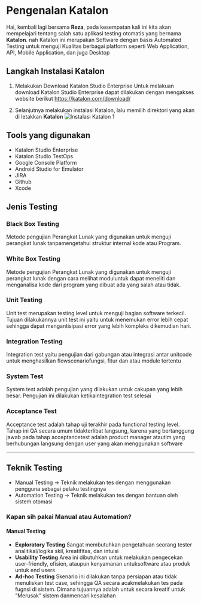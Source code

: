 
<h1> Pengenalan Katalon </h1>

<p>Hai, kembali lagi bersama <b>Reza</b>, pada kesempatan kali ini kita akan mempelajari tentang
salah satu aplikasi testing otomatis yang bernama <b>Katalon</b>. nah Katalon ini merupakan Software dengan basis Automated Testing untuk menguji Kualitas berbagai platform seperti Web Application, API, Mobile Application, dan juga Desktop </p>

## Langkah Instalasi Katalon

1. Melakukan Download Katalon Studio Enterprise
Untuk melakuan download Katalon Studio Enterprise dapat dilakukan dengan mengakses website berikut
    https://katalon.com/download/

2. Selanjutnya melakukan instalasi Katalon, lalu memilih direktori yang akan di letakkan <b>Katalon</b>
![Instalasi Katalon 1](https://docs.katalon.com/81d2ff80-e2f0-11ec-a2dc-0242fe3e4a3f.png.jpg?raw=true "Katalon Instalasi 1")

## Tools yang digunakan
- Katalon Studio Enterprise
- Katalon Studio TestOps
- Google Console Platform
- Android Studio for Emulator
- JIRA
- Github
- Xcode

## Jenis Testing
### Black Box Testing
Metode pengujian Perangkat Lunak yang digunakan untuk menguji perangkat lunak tanpamengetahui struktur internal kode atau Program.

### White Box Testing
Metode pengujian Perangkat Lunak yang digunakan untuk menguji perangkat lunak dengan cara melihat moduluntuk dapat meneliti dan menganalisa kode dari program yang dibuat ada yang salah atau tidak.

### Unit Testing
Unit test merupakan testing level untuk menguji bagian software terkecil. Tujuan dilakukannya unit test ini yaitu untuk menemukan error lebih cepat sehingga dapat mengantisipasi error yang lebih kompleks dikemudian hari.

### Integration Testing
Integration test yaitu pengujian dari gabungan atau integrasi antar unitcode untuk menghasilkan flowscenariofungsi, fitur dan atau module tertentu

### System Test
System test adalah pengujian yang dilakukan untuk cakupan yang lebih besar. Pengujian ini dilakukan ketikaintegration test selesai

### Acceptance Test
Acceptance test adalah tahap uji terakhir pada functional testing level. Tahap ini QA secara umum tidakterlibat langsung, karena yang bertanggung jawab pada tahap acceptancetest adalah product manager atautim yang berhubungan langsung dengan user yang akan menggunakan software

-----------------------------------------------------------
## Teknik Testing
- Manual Testing -> Teknik melakukan tes dengan menggunakan pengguna sebagai pelaku testingnya
- Automation Testing -> Teknik melakukan tes dengan bantuan oleh sistem otomasi

### Kapan sih pakai Manual atau Automation?
#### Manual Testing
- <b>Exploratory Testing</b>
Sangat membutuhkan pengetahuan seorang tester analitikal/logika skil, kreatifitas, dan intuisi
- <b>Usability Testing</b> Area ini dibutuhkan untuk melakukan pengecekan user-friendly, efisien, ataupun kenyamanan untuksoftware atau produk untuk end users
- <b>Ad-hoc Testing</b>
Skenario ini dilakukan tanpa persiapan atau tidak menuliskan test case, sehingga QA secara acakmelakukan tes pada fugnsi di sistem. Dimana tujuannya adalah untuk secara kreatif untuk “Merusak” sistem danmencari kesalahan